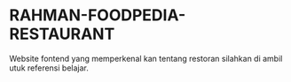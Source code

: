 # RAHMAN-FOODPEDIA-RESTAURANT
Website fontend yang memperkenal kan tentang restoran silahkan di ambil utuk referensi belajar.
